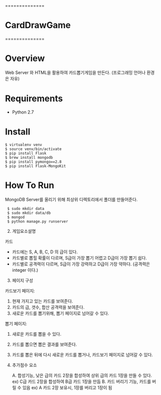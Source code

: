 ==============
# CardDrawGame
==============

Overview
==============
Web Server 와 HTML을 활용하여 카드뽑기게임을 만든다. (프로그래밍 언어나 환경은 자유)

Requirements
==============
- Python 2.7

Install
==============
    $ virtualenv venv
    $ source venv/bin/activate
    $ pip install Flask
    $ brew install mongodb
    $ pip install pymongo==2.8
    $ pip install Flask-MongoKit

How To Run
==============
MongoDB Server를 올리기 위해 최상위 디렉토리에서 폴더를 만들어준다.

     $ sudo mkdir data
     $ sudo mkdir data/db
     $ mongod
     $ python manage.py runserver







2. 게임요소설명

카드
   - 카드에는 S, A, B, C, D 의 급이 있다.
   - 카드별로 뽑힐 확률이 다르며, S급이 가장 뽑기 어렵고 D급이 가장 뽑기 쉽다.
   - 카드별로 공격력이 다르며, S급이 가장 강력하고 D급이 가장 약하다. (공격력은 integer 이다.)


3. 페이지 구성

카드보기 페이지:
   1. 현재 가지고 있는 카드를 보여준다.
   2. 카드의 급, 갯수, 합산 공격력을 보여준다.
   3. 새로운 카드를 뽑기위해, 뽑기 페이지로 넘어갈 수 있다.

뽑기 페이지:
   1. 새로운 카드를 뽑을 수 있다.
   2. 카드를 뽑으면 뽑은 결과를 보여준다.
   3. 카드를 뽑은 뒤에 다시 새로운 카드를 뽑거나, 카드보기 페이지로 넘어갈 수 있다.


4. 추가점수 요소

   A. 합성기능, 낮은 급의 카드 2장을 합성하여 상위 급의 카드 1장을 만들 수 있다.
       ex) C급 카드 2장을 합성하여 B급 카드 1장을 만듬
   B. 카드 버리기 기능, 카드를 버릴 수 있음
       ex) A 카드 2장 보유시, 1장를 버리고 1장이 됨
 
